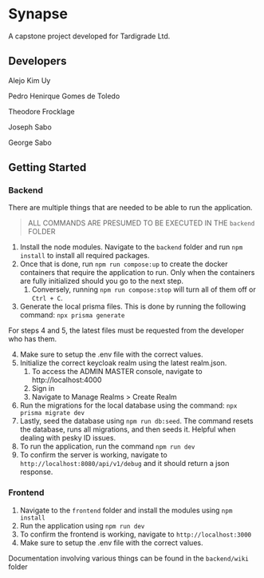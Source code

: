 # Synapse

A capstone project developed for Tardigrade Ltd.

## Developers

Alejo Kim Uy

Pedro Henirque Gomes de Toledo

Theodore Frocklage

Joseph Sabo

George Sabo

## Getting Started

### Backend

There are multiple things that are needed to be able to run the application.

> ALL COMMANDS ARE PRESUMED TO BE EXECUTED IN THE `backend` FOLDER

1. Install the node modules. Navigate to the `backend` folder and run `npm install` to install all required packages.
2. Once that is done, run `npm run compose:up` to create the docker containers that require the application to run. Only when the containers are fully initialized should you go to the next step.
    1. Conversely, running `npm run compose:stop` will turn all of them off or `Ctrl + C`.
3. Generate the local prisma files. This is done by running the following command: `npx prisma generate`

For steps 4 and 5, the latest files must be requested from the developer who has them.

4. Make sure to setup the .env file with the correct values.
5. Initialize the correct keycloak realm using the latest realm.json.
    1. To access the ADMIN MASTER console, navigate to http://localhost:4000
    2. Sign in
    3. Navigate to Manage Realms > Create Realm
6. Run the migrations for the local database using the command: `npx prisma migrate dev`
7. Lastly, seed the database using `npm run db:seed`. The command resets the database, runs all migrations, and then seeds it. Helpful when dealing with pesky ID issues.
8. To run the application, run the command `npm run dev`
9. To confirm the server is working, navigate to `http://localhost:8080/api/v1/debug` and it should return a json response.

### Frontend

1. Navigate to the `frontend` folder and install the modules using `npm install`
2. Run the application using `npm run dev`
3. To confirm the frontend is working, navigate to `http://localhost:3000`
4. Make sure to setup the .env file with the correct values.

Documentation involving various things can be found in the `backend/wiki` folder

